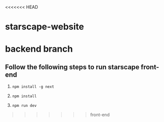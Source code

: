 <<<<<<< HEAD

# starscape-website
backend branch
=======
## Follow the following steps to run starscape front-end

1. `npm install -g next`

2. `npm install`

3. `npm run dev`
>>>>>>> front-end
